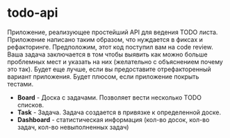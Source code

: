 # todo-api

Приложение, реализующее простейший API для ведения TODO листа. Приложение написано таким образом, что нуждается в фиксах и рефакторинге. Предположим, этот код поступил вам на code review. Ваша задача заключается в том чтобы выявить как можно больше проблемных мест и указать на них (желательно с объяснением почему это так). Будет еще лучше, если вы предоставите отрефакторенный вариант приложения. Будет плюсом, если приложение покрыть тестами.

* __Board__ - Доска с задачами. Позволяет вести несколько TODO списков.
* __Task__ - Задача. Задача создается в привязке к определенной доске.
* __Dashboard__ - статистическая информация (кол-во досок, кол-во задач, кол-во невыполненных задач)
